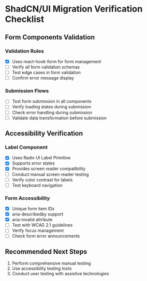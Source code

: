 # ShadCN/UI Migration Verification Checklist

## Form Components Validation

### Validation Rules
- [x] Uses react-hook-form for form management
- [ ] Verify all form validation schemas
- [ ] Test edge cases in form validation
- [ ] Confirm error message display

### Submission Flows
- [ ] Test form submission in all components
- [ ] Verify loading states during submission
- [ ] Check error handling during submission
- [ ] Validate data transformation before submission

## Accessibility Verification

### Label Component
- [x] Uses Radix UI Label Primitive
- [x] Supports error states
- [x] Provides screen reader compatibility
- [ ] Conduct manual screen reader testing
- [ ] Verify color contrast for labels
- [ ] Test keyboard navigation

### Form Accessibility
- [x] Unique form item IDs
- [x] aria-describedby support
- [x] aria-invalid attribute
- [ ] Test with WCAG 2.1 guidelines
- [ ] Verify focus management
- [ ] Check form error announcements

## Recommended Next Steps
1. Perform comprehensive manual testing
2. Use accessibility testing tools
3. Conduct user testing with assistive technologies